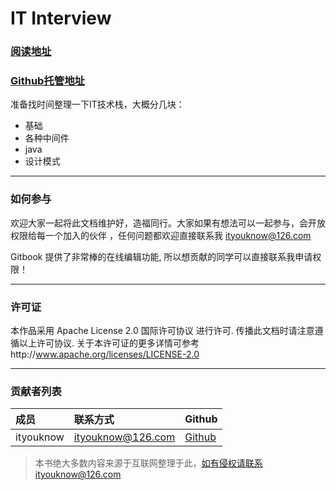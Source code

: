 # IT Interview

### [阅读地址](https://justdojava.gitbooks.io/it-interview)
### [Github托管地址](https://github.com/justdojava/it-interview)


准备找时间整理一下IT技术栈，大概分几块：

- 基础
- 各种中间件
- java
- 设计模式

----

### 如何参与

欢迎大家一起将此文档维护好，造福同行。大家如果有想法可以一起参与，会开放权限给每一个加入的伙伴 ，任何问题都欢迎直接联系我 ityouknow@126.com

Gitbook 提供了非常棒的在线编辑功能, 所以想贡献的同学可以直接联系我申请权限！

---

### 许可证

本作品采用 Apache License 2.0 国际许可协议 进行许可. 传播此文档时请注意遵循以上许可协议. 关于本许可证的更多详情可参考http://www.apache.org/licenses/LICENSE-2.0

---

### 贡献者列表

成员 | 联系方式 | Github
:------|:------|:------
ityouknow| ityouknow@126.com | [Github](https://github.com/justdojava/it-interview)


> 本书绝大多数内容来源于互联网整理于此，如有侵权请联系ityouknow@126.com

